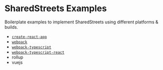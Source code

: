 # SharedStreets Examples

Boilerplate examples to implement SharedStreets using different platforms & builds.

- [`create-react-app`](create-react-app)
- [`webpack`](webpack)
- [`webpack-typescript`](webpack-typescript)
- [`webpack-typescript-react`](webpack-typescript-react)
- rollup
- vuejs
